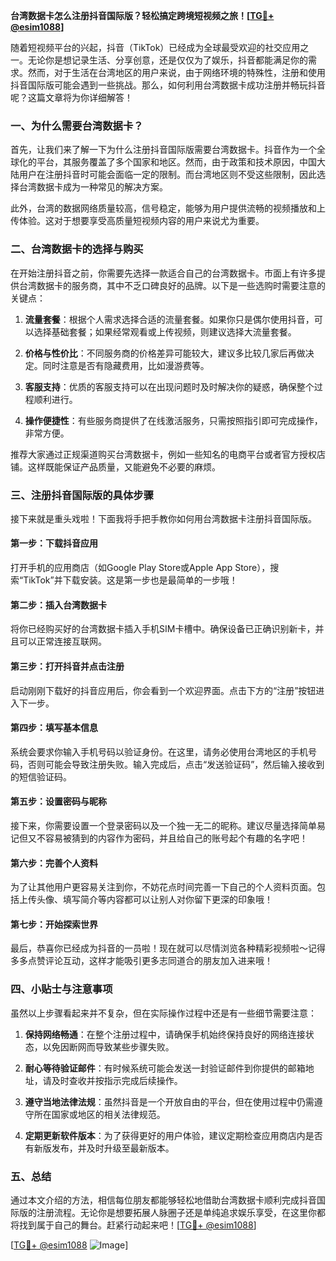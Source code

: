 **台湾数据卡怎么注册抖音国际版？轻松搞定跨境短视频之旅！[[TG💪+ @esim1088](https://t.me/s/esim1088)]**

随着短视频平台的兴起，抖音（TikTok）已经成为全球最受欢迎的社交应用之一。无论你是想记录生活、分享创意，还是仅仅为了娱乐，抖音都能满足你的需求。然而，对于生活在台湾地区的用户来说，由于网络环境的特殊性，注册和使用抖音国际版可能会遇到一些挑战。那么，如何利用台湾数据卡成功注册并畅玩抖音呢？这篇文章将为你详细解答！

### 一、为什么需要台湾数据卡？

首先，让我们来了解一下为什么注册抖音国际版需要台湾数据卡。抖音作为一个全球化的平台，其服务覆盖了多个国家和地区。然而，由于政策和技术原因，中国大陆用户在注册抖音时可能会面临一定的限制。而台湾地区则不受这些限制，因此选择台湾数据卡成为一种常见的解决方案。

此外，台湾的数据网络质量较高，信号稳定，能够为用户提供流畅的视频播放和上传体验。这对于想要享受高质量短视频内容的用户来说尤为重要。

### 二、台湾数据卡的选择与购买

在开始注册抖音之前，你需要先选择一款适合自己的台湾数据卡。市面上有许多提供台湾数据卡的服务商，其中不乏口碑良好的品牌。以下是一些选购时需要注意的关键点：

1. **流量套餐**：根据个人需求选择合适的流量套餐。如果你只是偶尔使用抖音，可以选择基础套餐；如果经常观看或上传视频，则建议选择大流量套餐。
   
2. **价格与性价比**：不同服务商的价格差异可能较大，建议多比较几家后再做决定。同时注意是否有隐藏费用，比如漫游费等。

3. **客服支持**：优质的客服支持可以在出现问题时及时解决你的疑惑，确保整个过程顺利进行。

4. **操作便捷性**：有些服务商提供了在线激活服务，只需按照指引即可完成操作，非常方便。

推荐大家通过正规渠道购买台湾数据卡，例如一些知名的电商平台或者官方授权店铺。这样既能保证产品质量，又能避免不必要的麻烦。

### 三、注册抖音国际版的具体步骤

接下来就是重头戏啦！下面我将手把手教你如何用台湾数据卡注册抖音国际版。

#### 第一步：下载抖音应用
打开手机的应用商店（如Google Play Store或Apple App Store），搜索“TikTok”并下载安装。这是第一步也是最简单的一步哦！

#### 第二步：插入台湾数据卡
将你已经购买好的台湾数据卡插入手机SIM卡槽中。确保设备已正确识别新卡，并且可以正常连接互联网。

#### 第三步：打开抖音并点击注册
启动刚刚下载好的抖音应用后，你会看到一个欢迎界面。点击下方的“注册”按钮进入下一步。

#### 第四步：填写基本信息
系统会要求你输入手机号码以验证身份。在这里，请务必使用台湾地区的手机号码，否则可能会导致注册失败。输入完成后，点击“发送验证码”，然后输入接收到的短信验证码。

#### 第五步：设置密码与昵称
接下来，你需要设置一个登录密码以及一个独一无二的昵称。建议尽量选择简单易记但又不容易被猜到的内容作为密码，并且给自己的账号起个有趣的名字吧！

#### 第六步：完善个人资料
为了让其他用户更容易关注到你，不妨花点时间完善一下自己的个人资料页面。包括上传头像、填写简介等内容都可以让别人对你留下更深的印象哦！

#### 第七步：开始探索世界
最后，恭喜你已经成为抖音的一员啦！现在就可以尽情浏览各种精彩视频啦～记得多多点赞评论互动，这样才能吸引更多志同道合的朋友加入进来哦！

### 四、小贴士与注意事项

虽然以上步骤看起来并不复杂，但在实际操作过程中还是有一些细节需要注意：

1. **保持网络畅通**：在整个注册过程中，请确保手机始终保持良好的网络连接状态，以免因断网而导致某些步骤失败。

2. **耐心等待验证邮件**：有时候系统可能会发送一封验证邮件到你提供的邮箱地址，请及时查收并按指示完成后续操作。

3. **遵守当地法律法规**：虽然抖音是一个开放自由的平台，但在使用过程中仍需遵守所在国家或地区的相关法律规范。

4. **定期更新软件版本**：为了获得更好的用户体验，建议定期检查应用商店内是否有新版发布，并及时升级至最新版本。

### 五、总结

通过本文介绍的方法，相信每位朋友都能够轻松地借助台湾数据卡顺利完成抖音国际版的注册流程。无论你是想要拓展人脉圈子还是单纯追求娱乐享受，在这里你都将找到属于自己的舞台。赶紧行动起来吧！[[TG💪+ @esim1088](https://t.me/s/esim1088)]

[[TG💪+ @esim1088](https://t.me/s/esim1088) ![Image](https://i.postimg.cc/4NQfJmqS/Snipaste-2025-05-13-00-14-12.png)]